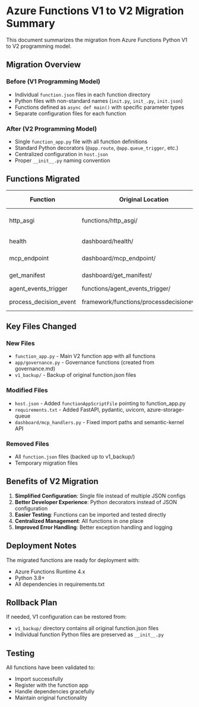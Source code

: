 # Azure Functions V1 to V2 Migration Summary

This document summarizes the migration from Azure Functions Python V1 to V2 programming model.

## Migration Overview

### Before (V1 Programming Model)
- Individual `function.json` files in each function directory
- Python files with non-standard names (`init.py`, `init_.py`, `init.json`)
- Functions defined as `async def main()` with specific parameter types
- Separate configuration files for each function

### After (V2 Programming Model)
- Single `function_app.py` file with all function definitions
- Standard Python decorators (`@app.route`, `@app.queue_trigger`, etc.)
- Centralized configuration in `host.json`
- Proper `__init__.py` naming convention

## Functions Migrated

| Function | Original Location | Trigger Type | V2 Decorator |
|----------|------------------|--------------|-------------|
| http_asgi | functions/http_asgi/ | HTTP (catch-all) | @app.route(route="{*route}") |
| health | dashboard/health/ | HTTP GET | @app.route(route="health") |
| mcp_endpoint | dashboard/mcp_endpoint/ | HTTP POST | @app.route(route="mcp") |
| get_manifest | dashboard/get_manifest/ | HTTP GET | @app.route(route="manifest") |
| agent_events_trigger | functions/agent_events_trigger/ | Queue | @app.queue_trigger |
| process_decision_event | framework/functions/processdecisionevent/ | Service Bus | @app.service_bus_topic_trigger |

## Key Files Changed

### New Files
- `function_app.py` - Main V2 function app with all functions
- `app/governance.py` - Governance functions (created from governance.md)
- `v1_backup/` - Backup of original function.json files

### Modified Files
- `host.json` - Added `functionAppScriptFile` pointing to function_app.py
- `requirements.txt` - Added FastAPI, pydantic, uvicorn, azure-storage-queue
- `dashboard/mcp_handlers.py` - Fixed import paths and semantic-kernel API

### Removed Files
- All `function.json` files (backed up to v1_backup/)
- Temporary migration files

## Benefits of V2 Migration

1. **Simplified Configuration**: Single file instead of multiple JSON configs
2. **Better Developer Experience**: Python decorators instead of JSON configuration
3. **Easier Testing**: Functions can be imported and tested directly
4. **Centralized Management**: All functions in one place
5. **Improved Error Handling**: Better exception handling and logging

## Deployment Notes

The migrated functions are ready for deployment with:
- Azure Functions Runtime 4.x
- Python 3.8+
- All dependencies in requirements.txt

## Rollback Plan

If needed, V1 configuration can be restored from:
- `v1_backup/` directory contains all original function.json files
- Individual function Python files are preserved as `__init__.py`

## Testing

All functions have been validated to:
- Import successfully
- Register with the function app
- Handle dependencies gracefully
- Maintain original functionality
